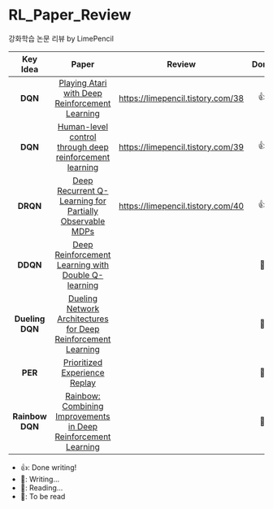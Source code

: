 # RL_Paper_Review

강화학습 논문 리뷰 by LimePencil

|    Key Idea     |                                                 Paper                                                  |              Review               |       Done       |
| :-------------: | :----------------------------------------------------------------------------------------------------: | :-------------------------------: | :--------------: |
|     **DQN**     |          [Playing Atari with Deep Reinforcement Learning](https://arxiv.org/abs/1312.5602v1)           | https://limepencil.tistory.com/38 |    :thumbsup:    |
|     **DQN**     | [Human-level control through deep reinforcement learning](https://www.nature.com/articles/nature14236) | https://limepencil.tistory.com/39 |    :thumbsup:    |
|    **DRQN**     |      [Deep Recurrent Q-Learning for Partially Observable MDPs](https://arxiv.org/abs/1507.06527)       | https://limepencil.tistory.com/40 |    :thumbsup:    |
|    **DDQN**     |         [Deep Reinforcement Learning with Double Q-learning](https://arxiv.org/abs/1509.06461)         |                                   |     :pencil:     |
| **Dueling DQN** |   [Dueling Network Architectures for Deep Reinforcement Learning](https://arxiv.org/abs/1511.06581)    |                                   |     :pencil:     |
|     **PER**     |                   [Prioritized Experience Replay](https://arxiv.org/abs/1511.05952)                    |                                   |     :pencil:     |
| **Rainbow DQN** |   [Rainbow: Combining Improvements in Deep Reinforcement Learning](https://arxiv.org/abs/1710.02298)   |                                   | :page_with_curl: |

- :thumbsup:: Done writing!
- :pencil:: Writing...
- :page_with_curl:: Reading...
- :calendar:: To be read
